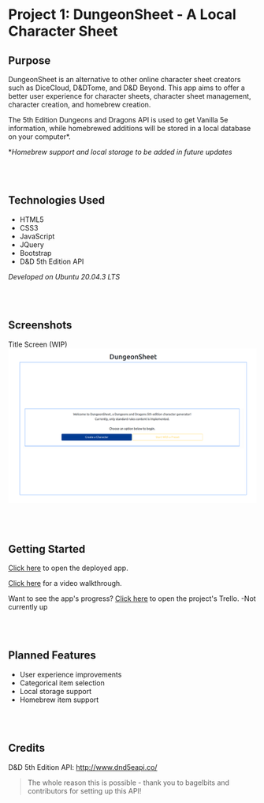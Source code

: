 # Project 1: DungeonSheet - A Local Character Sheet

## Purpose
DungeonSheet is an alternative to other online character sheet creators such as DiceCloud, D&DTome, and D&D Beyond. This app aims to offer a better user experience for character sheets, character sheet management, character creation, and homebrew creation.

The 5th Edition Dungeons and Dragons API is used to get Vanilla 5e information, while homebrewed additions will be stored in a local database on your computer*.


**Homebrew support and local storage to be added in future updates*

<br><br>

## Technologies Used
* HTML5
* CSS3
* JavaScript
* JQuery
* Bootstrap
* D&D 5th Edition API

*Developed on Ubuntu 20.04.3 LTS*

<br><br>

## Screenshots
Title Screen (WIP)
![Dungeon Sheet Title](images/dungeon-sheet-title.png)


<br><br>

## Getting Started

[Click here](https://dc-dungeon-sheet.netlify.app/) to open the deployed app.

[Click here](https://youtu.be/6bjMKivwJ0A/) for a video walkthrough.

Want to see the app's progress? [Click here](https://trello.com/b/KUXzkJIV/implementations) to open the project's Trello. -Not currently up

<br><br>

## Planned Features

* User experience improvements
* Categorical item selection
* Local storage support
* Homebrew item support

<br><br>

## Credits
D&D 5th Edition API: http://www.dnd5eapi.co/
>The whole reason this is possible - thank you to bagelbits and contributors for setting up this API!



